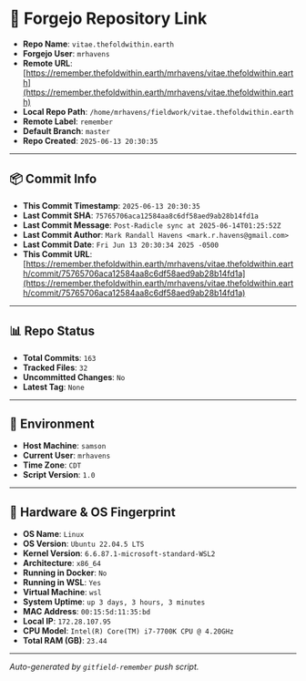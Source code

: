 # 🔗 Forgejo Repository Link

- **Repo Name**: `vitae.thefoldwithin.earth`
- **Forgejo User**: `mrhavens`
- **Remote URL**: [https://remember.thefoldwithin.earth/mrhavens/vitae.thefoldwithin.earth](https://remember.thefoldwithin.earth/mrhavens/vitae.thefoldwithin.earth)
- **Local Repo Path**: `/home/mrhavens/fieldwork/vitae.thefoldwithin.earth`
- **Remote Label**: `remember`
- **Default Branch**: `master`
- **Repo Created**: `2025-06-13 20:30:35`

---

## 📦 Commit Info

- **This Commit Timestamp**: `2025-06-13 20:30:35`
- **Last Commit SHA**: `75765706aca12584aa8c6df58aed9ab28b14fd1a`
- **Last Commit Message**: `Post-Radicle sync at 2025-06-14T01:25:52Z`
- **Last Commit Author**: `Mark Randall Havens <mark.r.havens@gmail.com>`
- **Last Commit Date**: `Fri Jun 13 20:30:34 2025 -0500`
- **This Commit URL**: [https://remember.thefoldwithin.earth/mrhavens/vitae.thefoldwithin.earth/commit/75765706aca12584aa8c6df58aed9ab28b14fd1a](https://remember.thefoldwithin.earth/mrhavens/vitae.thefoldwithin.earth/commit/75765706aca12584aa8c6df58aed9ab28b14fd1a)

---

## 📊 Repo Status

- **Total Commits**: `163`
- **Tracked Files**: `32`
- **Uncommitted Changes**: `No`
- **Latest Tag**: `None`

---

## 🧭 Environment

- **Host Machine**: `samson`
- **Current User**: `mrhavens`
- **Time Zone**: `CDT`
- **Script Version**: `1.0`

---

## 🧬 Hardware & OS Fingerprint

- **OS Name**: `Linux`
- **OS Version**: `Ubuntu 22.04.5 LTS`
- **Kernel Version**: `6.6.87.1-microsoft-standard-WSL2`
- **Architecture**: `x86_64`
- **Running in Docker**: `No`
- **Running in WSL**: `Yes`
- **Virtual Machine**: `wsl`
- **System Uptime**: `up 3 days, 3 hours, 3 minutes`
- **MAC Address**: `00:15:5d:11:35:bd`
- **Local IP**: `172.28.107.95`
- **CPU Model**: `Intel(R) Core(TM) i7-7700K CPU @ 4.20GHz`
- **Total RAM (GB)**: `23.44`

---

_Auto-generated by `gitfield-remember` push script._
